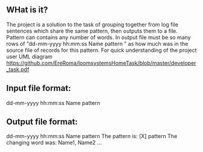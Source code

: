 WHat is it?
-----------
The project is a solution to the task of grouping together from log file sentences which share the same pattern,
then outputs them to a file. Pattern can contains any number of words. In output file must be so many rows of
"dd-mm-yyyy hh:mm:ss Name pattern " as how much was in the source file of records for this pattern. 
For quick understanding of the project user UML diagram https://github.com/EreRoma/loomsystemsHomeTask/blob/master/developer_task.pdf

Input file format:
------------------
dd-mm-yyyy hh:mm:ss Name pattern

Output file format:
-------------------
dd-mm-yyyy hh:mm:ss Name pattern 
The pattern is: [X] pattern
The changing word was: Name1, Name2 ...
